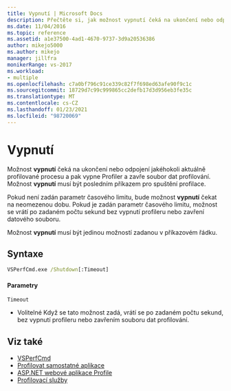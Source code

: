 ```yaml
---
title: Vypnutí | Microsoft Docs
description: Přečtěte si, jak možnost vypnutí čeká na ukončení nebo odpojení jakéhokoli aktuálně profilované procesu, a pak vypne Profiler a zavře soubor dat profilování.
ms.date: 11/04/2016
ms.topic: reference
ms.assetid: a1e37500-4ad1-4670-9737-3d9a20536386
author: mikejo5000
ms.author: mikejo
manager: jillfra
monikerRange: vs-2017
ms.workload:
- multiple
ms.openlocfilehash: c7a0bf796c91ce339c82f7f698ed63afe90f9c1c
ms.sourcegitcommit: 18729d7c99c999865cc2defb17d3d956eb3fe35c
ms.translationtype: MT
ms.contentlocale: cs-CZ
ms.lasthandoff: 01/23/2021
ms.locfileid: "98720069"
---
```

# <a name="shutdown"></a>Vypnutí
Možnost **vypnutí** čeká na ukončení nebo odpojení jakéhokoli aktuálně profilované procesu a pak vypne Profiler a zavře soubor dat profilování. Možnost **vypnutí** musí být posledním příkazem pro spuštění profilace.

 Pokud není zadán parametr časového limitu, bude možnost **vypnutí** čekat na neomezenou dobu. Pokud je zadán parametr časového limitu, možnost se vrátí po zadaném počtu sekund bez vypnutí profileru nebo zavření datového souboru.

 Možnost **vypnutí** musí být jedinou možností zadanou v příkazovém řádku.

## <a name="syntax"></a>Syntaxe

```cmd
VSPerfCmd.exe /Shutdown[:Timeout]
```

#### <a name="parameters"></a>Parametry
`Timeout`
- Volitelné Když se tato možnost zadá, vrátí se po zadaném počtu sekund, bez vypnutí profileru nebo zavřením souboru dat profilování.

## <a name="see-also"></a>Viz také
- [VSPerfCmd](../profiling/vsperfcmd.md)
- [Profilovat samostatné aplikace](../profiling/command-line-profiling-of-stand-alone-applications.md)
- [ASP.NET webové aplikace Profile](../profiling/command-line-profiling-of-aspnet-web-applications.md)
- [Profilovací služby](../profiling/command-line-profiling-of-services.md)
